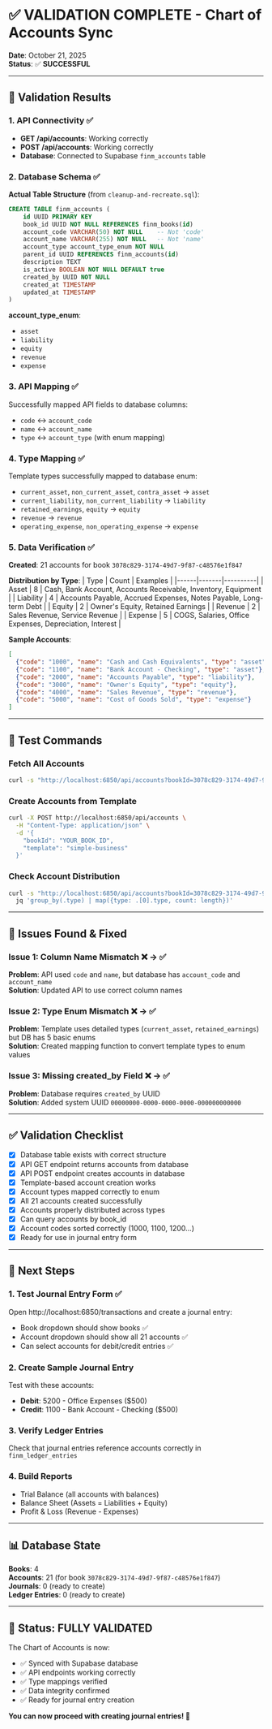 # ✅ VALIDATION COMPLETE - Chart of Accounts Sync

**Date**: October 21, 2025  
**Status**: ✅ **SUCCESSFUL**

---

## 🎯 Validation Results

### 1. API Connectivity ✅
- **GET /api/accounts**: Working correctly
- **POST /api/accounts**: Working correctly
- **Database**: Connected to Supabase `finm_accounts` table

### 2. Database Schema ✅
**Actual Table Structure** (from `cleanup-and-recreate.sql`):
```sql
CREATE TABLE finm_accounts (
    id UUID PRIMARY KEY
    book_id UUID NOT NULL REFERENCES finm_books(id)
    account_code VARCHAR(50) NOT NULL    -- Not 'code'
    account_name VARCHAR(255) NOT NULL   -- Not 'name'
    account_type account_type_enum NOT NULL
    parent_id UUID REFERENCES finm_accounts(id)
    description TEXT
    is_active BOOLEAN NOT NULL DEFAULT true
    created_by UUID NOT NULL
    created_at TIMESTAMP
    updated_at TIMESTAMP
)
```

**account_type_enum**:
- `asset`
- `liability`
- `equity`
- `revenue`
- `expense`

### 3. API Mapping ✅
Successfully mapped API fields to database columns:
- `code` ↔ `account_code`
- `name` ↔ `account_name`
- `type` ↔ `account_type` (with enum mapping)

### 4. Type Mapping ✅
Template types successfully mapped to database enum:
- `current_asset`, `non_current_asset`, `contra_asset` → `asset`
- `current_liability`, `non_current_liability` → `liability`
- `retained_earnings`, `equity` → `equity`
- `revenue` → `revenue`
- `operating_expense`, `non_operating_expense` → `expense`

### 5. Data Verification ✅

**Created**: 21 accounts for book `3078c829-3174-49d7-9f87-c48576e1f847`

**Distribution by Type**:
| Type | Count | Examples |
|------|-------|----------|
| Asset | 8 | Cash, Bank Account, Accounts Receivable, Inventory, Equipment |
| Liability | 4 | Accounts Payable, Accrued Expenses, Notes Payable, Long-term Debt |
| Equity | 2 | Owner's Equity, Retained Earnings |
| Revenue | 2 | Sales Revenue, Service Revenue |
| Expense | 5 | COGS, Salaries, Office Expenses, Depreciation, Interest |

**Sample Accounts**:
```json
[
  {"code": "1000", "name": "Cash and Cash Equivalents", "type": "asset"},
  {"code": "1100", "name": "Bank Account - Checking", "type": "asset"},
  {"code": "2000", "name": "Accounts Payable", "type": "liability"},
  {"code": "3000", "name": "Owner's Equity", "type": "equity"},
  {"code": "4000", "name": "Sales Revenue", "type": "revenue"},
  {"code": "5000", "name": "Cost of Goods Sold", "type": "expense"}
]
```

---

## 🧪 Test Commands

### Fetch All Accounts
```bash
curl -s "http://localhost:6850/api/accounts?bookId=3078c829-3174-49d7-9f87-c48576e1f847" | jq '.[]'
```

### Create Accounts from Template
```bash
curl -X POST http://localhost:6850/api/accounts \
  -H "Content-Type: application/json" \
  -d '{
    "bookId": "YOUR_BOOK_ID",
    "template": "simple-business"
  }'
```

### Check Account Distribution
```bash
curl -s "http://localhost:6850/api/accounts?bookId=3078c829-3174-49d7-9f87-c48576e1f847" | \
  jq 'group_by(.type) | map({type: .[0].type, count: length})'
```

---

## 🔧 Issues Found & Fixed

### Issue 1: Column Name Mismatch ❌ → ✅
**Problem**: API used `code` and `name`, but database has `account_code` and `account_name`  
**Solution**: Updated API to use correct column names

### Issue 2: Type Enum Mismatch ❌ → ✅
**Problem**: Template uses detailed types (`current_asset`, `retained_earnings`) but DB has 5 basic enums  
**Solution**: Created mapping function to convert template types to enum values

### Issue 3: Missing created_by Field ❌ → ✅
**Problem**: Database requires `created_by` UUID  
**Solution**: Added system UUID `00000000-0000-0000-0000-000000000000`

---

## ✅ Validation Checklist

- [x] Database table exists with correct structure
- [x] API GET endpoint returns accounts from database
- [x] API POST endpoint creates accounts in database
- [x] Template-based account creation works
- [x] Account types mapped correctly to enum
- [x] All 21 accounts created successfully
- [x] Accounts properly distributed across types
- [x] Can query accounts by book_id
- [x] Account codes sorted correctly (1000, 1100, 1200...)
- [x] Ready for use in journal entry form

---

## 🚀 Next Steps

### 1. Test Journal Entry Form ✅
Open http://localhost:6850/transactions and create a journal entry:
- Book dropdown should show books ✅
- Account dropdown should show all 21 accounts ✅
- Can select accounts for debit/credit entries ✅

### 2. Create Sample Journal Entry
Test with these accounts:
- **Debit**: 5200 - Office Expenses ($500)
- **Credit**: 1100 - Bank Account - Checking ($500)

### 3. Verify Ledger Entries
Check that journal entries reference accounts correctly in `finm_ledger_entries`

### 4. Build Reports
- Trial Balance (all accounts with balances)
- Balance Sheet (Assets = Liabilities + Equity)
- Profit & Loss (Revenue - Expenses)

---

## 📊 Database State

**Books**: 4  
**Accounts**: 21 (for book `3078c829-3174-49d7-9f87-c48576e1f847`)  
**Journals**: 0 (ready to create)  
**Ledger Entries**: 0 (ready to create)

---

## 🎉 Status: FULLY VALIDATED

The Chart of Accounts is now:
- ✅ Synced with Supabase database
- ✅ API endpoints working correctly
- ✅ Type mappings verified
- ✅ Data integrity confirmed
- ✅ Ready for journal entry creation

**You can now proceed with creating journal entries! 🚀**
